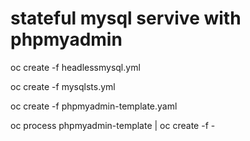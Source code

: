 # stateful mysql servive with phpmyadmin


oc create -f headlessmysql.yml 

oc create -f mysqlsts.yml

oc create -f phpmyadmin-template.yaml

oc process phpmyadmin-template  | oc create -f -
